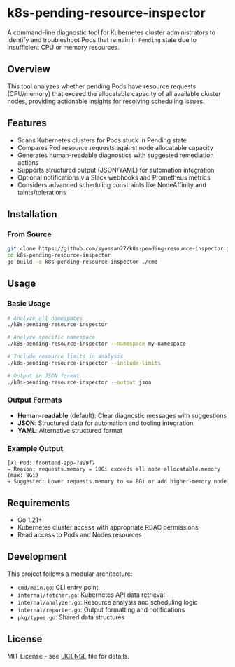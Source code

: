# k8s-pending-resource-inspector

A command-line diagnostic tool for Kubernetes cluster administrators to identify and troubleshoot Pods that remain in `Pending` state due to insufficient CPU or memory resources.

## Overview

This tool analyzes whether pending Pods have resource requests (CPU/memory) that exceed the allocatable capacity of all available cluster nodes, providing actionable insights for resolving scheduling issues.

## Features

- Scans Kubernetes clusters for Pods stuck in Pending state
- Compares Pod resource requests against node allocatable capacity
- Generates human-readable diagnostics with suggested remediation actions
- Supports structured output (JSON/YAML) for automation integration
- Optional notifications via Slack webhooks and Prometheus metrics
- Considers advanced scheduling constraints like NodeAffinity and taints/tolerations

## Installation

### From Source
```bash
git clone https://github.com/syossan27/k8s-pending-resource-inspector.git
cd k8s-pending-resource-inspector
go build -o k8s-pending-resource-inspector ./cmd
```

## Usage

### Basic Usage
```bash
# Analyze all namespaces
./k8s-pending-resource-inspector

# Analyze specific namespace
./k8s-pending-resource-inspector --namespace my-namespace

# Include resource limits in analysis
./k8s-pending-resource-inspector --include-limits

# Output in JSON format
./k8s-pending-resource-inspector --output json
```

### Output Formats
- **Human-readable** (default): Clear diagnostic messages with suggestions
- **JSON**: Structured data for automation and tooling integration
- **YAML**: Alternative structured format

### Example Output
```
[✗] Pod: frontend-app-7899f7
→ Reason: requests.memory = 10Gi exceeds all node allocatable.memory (max: 8Gi)
→ Suggested: Lower requests.memory to <= 8Gi or add higher-memory node
```

## Requirements

- Go 1.21+
- Kubernetes cluster access with appropriate RBAC permissions
- Read access to Pods and Nodes resources

## Development

This project follows a modular architecture:
- `cmd/main.go`: CLI entry point
- `internal/fetcher.go`: Kubernetes API data retrieval
- `internal/analyzer.go`: Resource analysis and scheduling logic
- `internal/reporter.go`: Output formatting and notifications
- `pkg/types.go`: Shared data structures

## License

MIT License - see [LICENSE](LICENSE) file for details.

